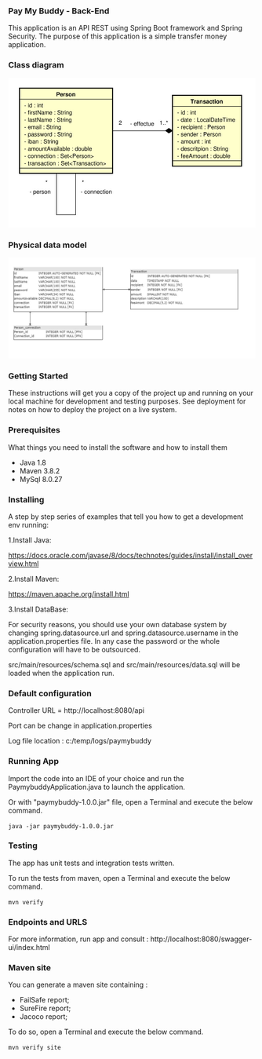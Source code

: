 ### Pay My Buddy - Back-End
This application is an API REST using Spring Boot framework and Spring Security.
The purpose of this application is a simple transfer money application.

### Class diagram
![](uml.jpg)

### Physical data model
![](mpd.jpg)

### Getting Started

These instructions will get you a copy of the project up and running on your local machine for development and testing purposes. See deployment for notes on how to deploy the project on a live system.

### Prerequisites

What things you need to install the software and how to install them

- Java 1.8
- Maven 3.8.2
- MySql 8.0.27

### Installing

A step by step series of examples that tell you how to get a development env running:

1.Install Java:

https://docs.oracle.com/javase/8/docs/technotes/guides/install/install_overview.html

2.Install Maven:

https://maven.apache.org/install.html

3.Install DataBase:

For security reasons, you should use your own database system by changing spring.datasource.url and spring.datasource.username in the application.properties file. In any case the password or the whole configuration will have to be outsourced.

src/main/resources/schema.sql and src/main/resources/data.sql will be loaded when the application run.

### Default configuration

Controller URL = http://localhost:8080/api

Port can be change in application.properties

Log file location : c:/temp/logs/paymybuddy

### Running App

Import the code into an IDE of your choice and run the PaymybuddyApplication.java to launch the application.

Or with "paymybuddy-1.0.0.jar" file, open a Terminal and execute the below command.

`java -jar paymybuddy-1.0.0.jar`

### Testing

The app has unit tests and integration tests written.

To run the tests from maven, open a Terminal and execute the below command.

`mvn verify`

### Endpoints and URLS

For more information, run app and consult : http://localhost:8080/swagger-ui/index.html

### Maven site

You can generate a maven site containing :

- FailSafe report;
- SureFire report;
- Jacoco report;

To do so, open a Terminal and execute the below command.

`mvn verify site`